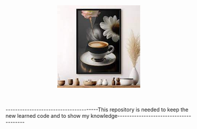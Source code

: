 <p align="center">
  <img width="225" height="225" src="image/Untitled.jpeg">
</p>
<br>
<br>
  ---------------------------------------This repository is needed to keep the new learned code and to show my knowledge---------------------------------------
